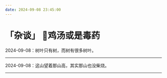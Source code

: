 ```yaml
---
date: 2024-09-08 23:45:00
---
```


# 「杂谈」 🍵鸡汤或是毒药

2024-09-08：树叶只有树，而树有很多树叶。

---

2024-09-08：这山望着那山高，其实那山也没柴烧。

---
